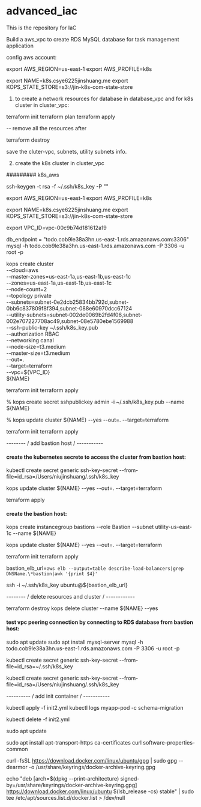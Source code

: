 # advanced_iac

This is the repository for IaC

Build a aws_vpc to create RDS MySQL database for task management application

config aws account: 

export AWS_REGION=us-east-1 
export AWS_PROFILE=k8s

export NAME=k8s.csye6225jinshuang.me
export KOPS_STATE_STORE=s3://jin-k8s-com-state-store

1. to create a network resources for database in database_vpc and for k8s cluster in cluster_vpc:

terraform init
terraform plan
terraform apply

-- remove all the resources after 

terraform destroy

save the cluter-vpc, subnets, utility subnets info.

2. create the k8s cluster in  cluster_vpc 

######### k8s_aws

ssh-keygen -t rsa -f ~/.ssh/k8s_key -P ""

export AWS_REGION=us-east-1 
export AWS_PROFILE=k8s

export NAME=k8s.csye6225jinshuang.me
export KOPS_STATE_STORE=s3://jin-k8s-com-state-store
<!-- get from network creation -->
export VPC_ID=vpc-00c9b74d181612a19

db_endpoint = "todo.cob9le38a3hn.us-east-1.rds.amazonaws.com:3306"
mysql -h todo.cob9le38a3hn.us-east-1.rds.amazonaws.com -P 3306 -u root -p

kops create cluster \
--cloud=aws \
--master-zones=us-east-1a,us-east-1b,us-east-1c \
--zones=us-east-1a,us-east-1b,us-east-1c \
--node-count=2 \
--topology private \
--subnets=subnet-0e2dcb25834bb792d,subnet-0bb6c837809f8f394,subnet-088e60970dcc67124 \
--utility-subnets=subnet-002de0069b2fd4f06,subnet-002e707227708ac49,subnet-08e5780ebe1569988 \
--ssh-public-key ~/.ssh/k8s_key.pub \
--authorization RBAC \
--networking canal \
--node-size=t3.medium \
--master-size=t3.medium \
--out=. \
--target=terraform \
--vpc=${VPC_ID} \
${NAME}


terraform init
terraform apply

% kops create secret sshpublickey admin -i ~/.ssh/k8s_key.pub --name ${NAME}

% kops update cluster ${NAME} --yes --out=. --target=terraform 

terraform init 
terraform apply

<!-- kops export kubecfg --admin

kops validate cluster

kops update cluster ${NAME} --yes --out=. --target=terraform  -->

<!-- 

kops validate cluster

grep server ~/.kube/config -->

-------- / add bastion host / -----------

#### create the kubernetes secrete to access the cluster from bastion host:

kubectl create secret generic ssh-key-secret --from-file=id_rsa=/Users/niujinshuang/.ssh/k8s_key

kops update cluster ${NAME} --yes --out=. --target=terraform 

terraform apply

#### create the bastion host:

kops create instancegroup bastions --role Bastion --subnet utility-us-east-1c --name ${NAME}

kops update cluster ${NAME} --yes --out=. --target=terraform 

<!-- kops validate cluster -->

terraform init
terraform apply

bastion_elb_url=`aws elb --output=table describe-load-balancers|grep DNSName.\*bastion|awk '{print $4}'`

ssh -i ~/.ssh/k8s_key ubuntu@${bastion_elb_url}


<!-- ssh admin@i-0175b1819c10720a4 -->

-------- / delete resources and cluster / ------------ 

terraform destroy
kops delete cluster --name ${NAME} --yes 

<!-- Verify you have an SSH agent running. This should match whatever you built your cluster with.
ssh-add -l
If you need to add the key to your agent:
ssh-add path/to/private/key

Now you can SSH into the bastion
ssh -A admin@<bastion-ELB-address>

Where <bastion-ELB-address> is usually bastion.$clustername (bastion.example.kubernetes.cluster) unless otherwise specified -->

#### test vpc peering connection by connecting to RDS database from bastion host: 

sudo apt update
sudo apt install mysql-server
mysql -h todo.cob9le38a3hn.us-east-1.rds.amazonaws.com -P 3306 -u root -p



kubectl create secret generic ssh-key-secret --from-file=id_rsa=~/.ssh/k8s_key

kubectl create secret generic ssh-key-secret --from-file=id_rsa=/Users/niujinshuang/.ssh/k8s_key


---------- / add init container / -----------

kubectl apply -f init2.yml
kubectl logs myapp-pod -c schema-migration

kubectl delete -f init2.yml


<!-- test with flayway image:  -->


sudo apt update

sudo apt install apt-transport-https ca-certificates curl software-properties-common

curl -fsSL https://download.docker.com/linux/ubuntu/gpg | sudo gpg --dearmor -o /usr/share/keyrings/docker-archive-keyring.gpg

echo "deb [arch=$(dpkg --print-architecture) signed-by=/usr/share/keyrings/docker-archive-keyring.gpg] https://download.docker.com/linux/ubuntu $(lsb_release -cs) stable" | sudo tee /etc/apt/sources.list.d/docker.list > /dev/null